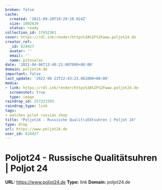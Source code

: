 ```yaml
---
broken: false
cache:
  created: '2021-09-20T19:29:18.024Z'
  size: 1002639
  status: ready
collection_id: 17452361
cover: https://rdl.ink/render/https%3A%2F%2Fwww.poljot24.de
creator_ref:
  _id: 624427
  avatar: ''
  email: ''
  name: pitosalas
date: '2021-04-06T13:40:23.007000+00:00'
domain: poljot24.de
important: false
last_update: '2022-06-23T22:43:23.861000+00:00'
media:
- link: https://rdl.ink/render/https%3A%2F%2Fwww.poljot24.de
  screenshot: true
  type: image
raindrop_id: 257323393
raindrop_type: link
tags:
- watches pilot russian shop
title: "Poljot24 - Russische Qualit\xE4tsuhren | Poljot 24"
type: drop
url: https://www.poljot24.de
user_id: 624427
---
```


# Poljot24 - Russische Qualitätsuhren | Poljot 24

**URL:** https://www.poljot24.de
**Type:** link
**Domain:** poljot24.de
